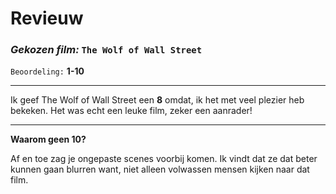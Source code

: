 # **Revieuw** 
### *_Gekozen film:_* ```The Wolf of Wall Street```



```Beoordeling:```
**1-10** 

***
Ik geef The Wolf of Wall Street een **8** omdat, ik het met veel plezier heb bekeken. Het was echt een leuke film, zeker een aanrader!

***

**Waarom geen 10?**

Af en toe zag je ongepaste scenes voorbij komen. Ik vindt dat ze dat beter kunnen gaan blurren want, niet alleen volwassen mensen kijken naar dat film.

